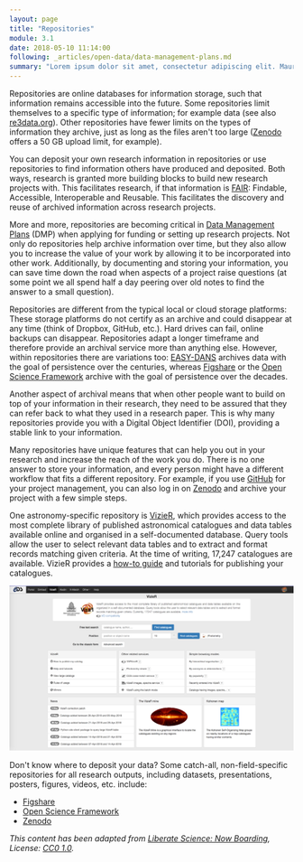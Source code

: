 ```yaml
---
layout: page
title: "Repositories"
module: 3.1
date: 2018-05-10 11:14:00
following: _articles/open-data/data-management-plans.md
summary: "Lorem ipsum dolor sit amet, consectetur adipiscing elit. Mauris malesuada varius massa."
---
```


Repositories are online databases for information storage, such that information remains accessible into the future. Some repositories limit themselves to a specific type of information; for example data (see also [re3data.org](https://re3data.org)). Other repositories have fewer limits on the types of information they archive, just as long as the files aren't too large ([Zenodo](https://zenodo.org) offers a 50 GB upload limit, for example).

You can deposit your own research information in repositories or use repositories to find information others have produced and deposited. Both ways, research is granted more building blocks to build new research projects with. This facilitates research, if that information is [FAIR](https://doi.org/10.1038/sdata.2016.18): Findable, Accessible, Interoperable and Reusable. This facilitates the discovery and reuse of archived information across research projects.

More and more, repositories are becoming critical in [Data Management Plans](https://rainsworth.github.io/ROSA/articles/open-data/data-management-plans.md) (DMP) when applying for funding or setting up research projects. Not only do repositories help archive information over time, but they also allow you to increase the value of your work by allowing it to be incorporated into other work. Additionally, by documenting and storing your information, you can save time down the road when aspects of a project raise questions (at some point we all spend half a day peering over old notes to find the answer to a small question).

Repositories are different from the typical local or cloud storage platforms: These storage platforms do not certify as an archive and could disappear at any time (think of Dropbox, GitHub, etc.). Hard drives can fail, online backups can disappear. Repositories adapt a longer timeframe and therefore provide an archival service more than anything else. However, within repositories there are variations too: [EASY-DANS](http://easy.dans.knaw.nl/) archives data with the goal of persistence over the centuries, whereas [Figshare](https://figshare.com) or the [Open Science Framework](https://osf.io) archive with the goal of persistence over the decades.

Another aspect of archival means that when other people want to build on top of your information in their research, they need to be assured that they can refer back to what they used in a research paper. This is why many repositories provide you with a Digital Object Identifier (DOI), providing a stable link to your information.

Many repositories have unique features that can help you out in your research and increase the reach of the work you do. There is no one answer to store your information, and every person might have a different workflow that fits a different repository. For example, if you use [GitHub](https://github.com) for your project management, you can also log in on [Zenodo](https://zenodo.org) and archive your project with a few simple steps.

One astronomy-specific repository is [VizieR](http://vizier.u-strasbg.fr/), which provides access to the most complete library of published astronomical catalogues and data tables available online and organised in a self-documented database. Query tools allow the user to select relevant data tables and to extract and format records matching given criteria. At the time of writing, 17,247 catalogues are available. VizieR provides a [how-to guide](http://vizier.u-strasbg.fr/vizier/submit.htx) and tutorials for publishing your catalogues.

![](https://github.com/rainsworth/ROSA/blob/gh-pages/img/VizieR.png?raw=true)

Don't know where to deposit your data? Some catch-all, non-field-specific repositories for all research outputs, including datasets, presentations, posters, figures, videos, etc. include:
* [Figshare](https://figshare.com)
* [Open Science Framework](https://osf.io)
* [Zenodo](https://zenodo.org)

*This content has been adapted from [Liberate Science: Now Boarding](https://github.com/libscie/now-boarding), License: [CC0 1.0](https://creativecommons.org/publicdomain/zero/1.0/).*
